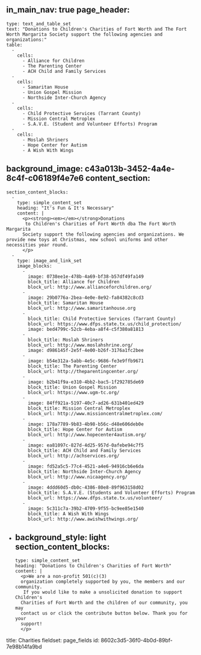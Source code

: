 in_main_nav: true
page_header:
  - 
    type: text_and_table_set
    text: "Donations to Children's Charities of Fort Worth and The Fort Worth Margarita Society support the following agencies and organizations:"
    table:
      - 
        cells:
          - Alliance for Children
          - The Parenting Center
          - ACH Child and Family Services
      - 
        cells:
          - Samaritan House
          - Union Gospel Mission
          - Northside Inter-Church Agency
      - 
        cells:
          - Child Protective Services (Tarrant County)
          - Mission Central Metroplex
          - S.A.V.E. (Student and Volunteer Efforts) Program
      - 
        cells:
          - Moslah Shriners
          - Hope Center for Autism
          - A Wish With Wings
background_image: c43a013b-3452-4a4e-8c4f-c06189f4e7e6
content_section:
  - 
    section_content_blocks:
      - 
        type: simple_content_set
        heading: "It's Fun & It's Necessary"
        content: |
          <p><strong><em></em></strong>Donations
           to Children's Charities of Fort Worth dba The Fort Worth Margarita
          Society support the following agencies and organizations. We provide new toys at Christmas, new school uniforms and other necessities year round.
          </p>
      - 
        type: image_and_link_set
        image_blocks:
          - 
            image: 0738ee1e-478b-4a69-bf38-b57df49fa149
            block_title: Alliance for Children
            block_url: http://www.allianceforchildren.org/
          - 
            image: 29b0776a-2bea-4e0e-8e92-fa84382c8cd3
            block_title: Samaritan House
            block_url: http://www.samaritanhouse.org
          - 
            block_title: Child Protective Services (Tarrant County)
            block_url: https://www.dfps.state.tx.us/child_protection/
            image: bed4799c-52cb-4eba-a8f4-c5f380a81813
          - 
            block_title: Moslah Shriners
            block_url: http://www.moslahshrine.org/
            image: d986145f-2e5f-4e00-b26f-3176a1fc2bee
          - 
            image: b54e312a-5abb-4e5c-9686-fe3e9ffb9671
            block_title: The Parenting Center
            block_url: http://theparentingcenter.org/
          - 
            image: b2b41f9a-e310-4bb2-bac5-1f292785de69
            block_title: Union Gospel Mission
            block_url: https://www.ugm-tc.org/
          - 
            image: 84ff921a-5197-40c7-ad26-631b401ed429
            block_title: Mission Central Metroplex
            block_url: http://www.missioncentralmetroplex.com/
          - 
            image: 178a7789-9b83-4b98-b56c-d48e606deb0e
            block_title: Hope Center for Autism
            block_url: http://www.hopecenter4autism.org/
          - 
            image: ea81097c-827d-4d25-957d-0afebe94c7f5
            block_title: ACH Child and Family Services
            block_url: http://achservices.org/
          - 
            image: fd52a5c5-77c4-4521-a4e6-94916cb6e6da
            block_title: Northside Inter-Church Agency
            block_url: http://www.nicaagency.org/
          - 
            image: 4ddd60d5-db0c-4386-80e8-89f963158d02
            block_title: S.A.V.E. (Students and Volunteer Efforts) Program
            block_url: https://www.dfps.state.tx.us/volunteer/
          - 
            image: 5c311c7a-39b2-4709-9f55-bc9ee85e1540
            block_title: A Wish With Wings
            block_url: http://www.awishwithwings.org/
  - 
    background_style: light
    section_content_blocks:
      - 
        type: simple_content_set
        heading: "Donations to Children's Charities of Fort Worth"
        content: |
          <p>We are a non-profit 501(c)(3)
          organization completely supported by you, the members and our community.
           If you would like to make a unsolicited donation to support Children's
          Charities of Fort Worth and the children of our community, you may
          contact us or click the contribute button below. Thank you for your
          support!
          </p>
title: Charities
fieldset: page_fields
id: 8602c3d5-36f0-4b0d-89bf-7e98b14fa9bd
